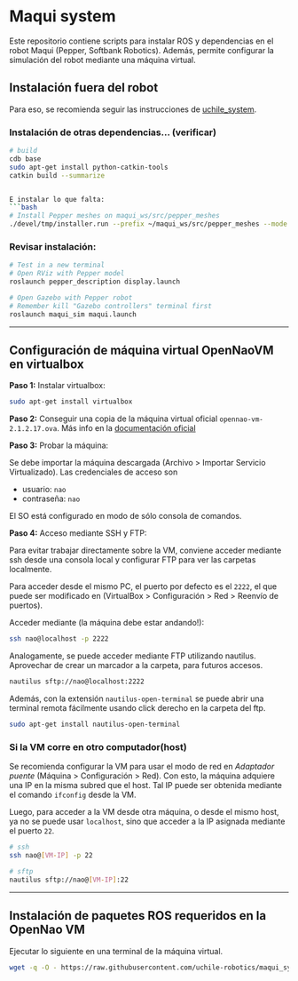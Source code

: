 # Maqui system

Este repositorio contiene scripts para instalar ROS y dependencias en el robot Maqui (Pepper, Softbank Robotics). Además, permite configurar la simulación del robot mediante una máquina virtual.


## Instalación fuera del robot

Para eso, se recomienda seguir las instrucciones de [uchile_system](https://github.com/uchile-robotics/uchile_system).


### Instalación de otras dependencias... (verificar)

```bash
# build
cdb base
sudo apt-get install python-catkin-tools
catkin build --summarize


E instalar lo que falta:
```bash
# Install Pepper meshes on maqui_ws/src/pepper_meshes
./devel/tmp/installer.run --prefix ~/maqui_ws/src/pepper_meshes --mode unattended
```

### Revisar instalación:

```bash
# Test in a new terminal
# Open RViz with Pepper model
roslaunch pepper_description display.launch

# Open Gazebo with Pepper robot
# Remember kill "Gazebo controllers" terminal first
roslaunch maqui_sim maqui.launch
```

---

## Configuración de máquina virtual OpenNaoVM en virtualbox

**Paso 1:** Instalar virtualbox:
```bash
sudo apt-get install virtualbox
```

**Paso 2:** Conseguir una copia de la máquina virtual oficial `opennao-vm-2.1.2.17.ova`. Más info en la [documentación oficial](http://doc.aldebaran.com/1-14/dev/tools/vm-setup.html)


**Paso 3:** Probar la máquina:

Se debe importar la máquina descargada (Archivo > Importar Servicio Virtualizado). Las credenciales de acceso son 
- usuario: `nao`
- contraseña: `nao`

El SO está configurado en modo de sólo consola de comandos.


**Paso 4:** Acceso mediante SSH y FTP:

Para evitar trabajar directamente sobre la VM, conviene acceder mediante ssh desde una consola local y configurar FTP para ver las carpetas localmente. 

Para acceder desde el mismo PC, el puerto por defecto es el `2222`, el que puede ser modificado en (VirtualBox > Configuración > Red > Reenvío de puertos).

Acceder mediante (la máquina debe estar andando!):
```bash
ssh nao@localhost -p 2222
```

Analogamente, se puede acceder mediante FTP utilizando nautilus. Aprovechar de crear un marcador a la carpeta, para futuros accesos.
```bash
nautilus sftp://nao@localhost:2222
```
Además, con la extensión `nautilus-open-terminal` se puede abrir una terminal remota fácilmente usando click derecho en la carpeta del ftp.
```bash
sudo apt-get install nautilus-open-terminal
```

### Si la VM corre en otro computador(host)

Se recomienda configurar la VM para usar el modo de red en *Adaptador puente* (Máquina > Configuración > Red). Con esto, la máquina adquiere una IP en la misma subred que el host. Tal IP puede ser obtenida mediante el comando `ifconfig` desde la VM.

Luego, para acceder a la VM desde otra máquina, o desde el mismo host, ya no se puede usar `localhost`, sino que acceder a la IP asignada mediante el puerto `22`. 
```bash
# ssh
ssh nao@[VM-IP] -p 22

# sftp
nautilus sftp://nao@[VM-IP]:22
```


---

## Instalación de paquetes ROS requeridos en la OpenNao VM

Ejecutar lo siguiente en una terminal de la máquina virtual.
```bash
wget -q -O - https://raw.githubusercontent.com/uchile-robotics/maqui_system/master/maqui_internal_installer.sh | bash
```

